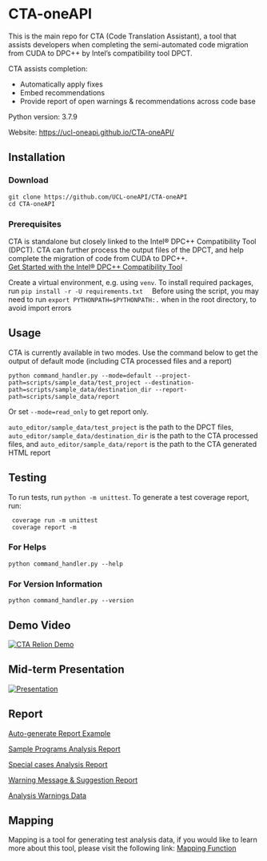 

# CTA-oneAPI

This is the main repo for CTA (Code Translation Assistant), a tool that assists developers when completing the semi-automated code migration from CUDA to DPC++ by Intel’s compatibility tool DPCT.  

CTA assists completion:

* Automatically apply fixes  
* Embed recommendations
* Provide report of open warnings & recommendations across code base

Python version: 3.7.9

Website: https://ucl-oneapi.github.io/CTA-oneAPI/

## Installation

### Download
```Shell
git clone https://github.com/UCL-oneAPI/CTA-oneAPI
cd CTA-oneAPI
```

### Prerequisites
CTA is standalone but closely linked to the Intel® DPC++ Compatibility Tool (DPCT).
CTA can further process the output files of the DPCT, and help complete the migration of code from CUDA to DPC++.  
[Get Started with the Intel® DPC++ Compatibility Tool](https://software.intel.com/content/www/us/en/develop/documentation/get-started-with-intel-dpcpp-compatibility-tool/top.html)
 
Create a virtual environment, e.g. using `venv`.
To install required packages, run `pip install -r -U requirements.txt 
`
Before using the script, you may need to run `export PYTHONPATH=$PYTHONPATH:.` when in the root directory, to avoid import errors

## Usage
CTA is currently available in two modes.
Use the command below to get the output of default mode (including CTA processed files and a report)  
```Shell
python command_handler.py --mode=default --project-path=scripts/sample_data/test_project --destination-path=scripts/sample_data/destination_dir --report-path=scripts/sample_data/report
```
Or set `--mode=read_only` to get report only. 

`auto_editor/sample_data/test_project` is the path to the DPCT files, `auto_editor/sample_data/destination_dir` is the path to the CTA processed files,
and `auto_editor/sample_data/report` is the path to the CTA generated HTML report

## Testing
To run tests, run `python -m unittest`.
To generate a test coverage report, run: 
```Shell
 coverage run -m unittest
 coverage report -m 
```

### For Helps
```Shell
python command_handler.py --help
```

### For Version Information
```Shell
python command_handler.py --version
```

## Demo Video
[![CTA Relion Demo](https://img.youtube.com/vi/1qtxt8nkgb0/0.jpg)](https://youtu.be/1qtxt8nkgb0)

## Mid-term Presentation
[![Presentation](https://img.youtube.com/vi/spzcmIvruBA/0.jpg)](https://youtu.be/spzcmIvruBA)

## Report
[Auto-generate Report Example](http://htmlpreview.github.io/?https://github.com/UCL-oneAPI/CTA-oneAPI/blob/main/Demo-Auto_report/report.html)

[Sample Programs Analysis Report](https://github.com/UCL-oneAPI/CTA-oneAPI/blob/main/historical_report/Sample%20programs%20analysis.docx)

[Special cases Analysis Report](https://github.com/UCL-oneAPI/CTA-oneAPI/blob/main/historical_report/Special%20cases%26Analysis.docx)

[Warning Message & Suggestion Report](https://github.com/UCL-oneAPI/CTA-oneAPI/blob/main/historical_report/warning%20message%26suggestion.xlsx)

[Analysis Warnings Data](https://github.com/UCL-oneAPI/CTA-oneAPI/blob/main/historical_report/Analysis%20_warnings_data.xlsx)

## Mapping
Mapping is a tool for generating test analysis data, if you would like to learn more 
about this tool, please visit the following link: [Mapping Function](https://github.com/UCL-oneAPI/oneAPI-mapping)
